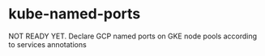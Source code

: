 # kube-named-ports
NOT READY YET. Declare GCP named ports on GKE node pools according to services annotations
